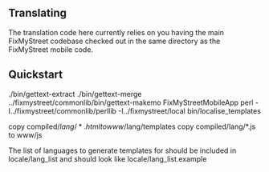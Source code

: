 Translating
-----------
The translation code here currently relies on you having the main
FixMyStreet codebase checked out in the same directory as the
FixMyStreet mobile code.

Quickstart
----------
./bin/gettext-extract
./bin/gettext-merge
../fixmystreet/commonlib/bin/gettext-makemo FixMyStreetMobileApp
perl -I../fixmystreet/commonlib/perllib -I../fixmystreet/local  bin/localise_templates

copy compiled/$lang/*.html to www/$lang/templates
copy compiled/lang/*.js to www/js

The list of languages to generate templates for should be included in
locale/lang_list and should look like locale/lang_list.example
